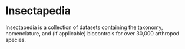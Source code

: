 # Insectapedia
Insectapedia is a collection of datasets containing the taxonomy, nomenclature, and (if applicable) biocontrols for over 30,000 arthropod species.
